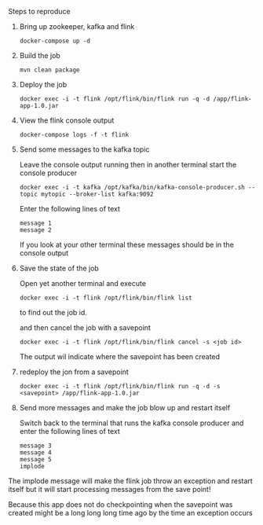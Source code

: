
Steps to reproduce



1. Bring up zookeeper, kafka and flink

       docker-compose up -d
    
    
2. Build the job

       mvn clean package
 
3. Deploy the job

       docker exec -i -t flink /opt/flink/bin/flink run -q -d /app/flink-app-1.0.jar

4. View the flink console output 

       docker-compose logs -f -t flink
       
5. Send some messages to the kafka topic

   Leave the console output running then in another terminal start the console producer 

       docker exec -i -t kafka /opt/kafka/bin/kafka-console-producer.sh --topic mytopic --broker-list kafka:9092
       
   Enter the following lines of text
   
       message 1
       message 2
   
   If you look at your other terminal these messages should be in the console output
   
6. Save the state of the job

    Open yet another terminal and execute
 
       docker exec -i -t flink /opt/flink/bin/flink list
       
   to find out the job id.
   
   and then cancel the job with a savepoint  
    
       docker exec -i -t flink /opt/flink/bin/flink cancel -s <job id>
       
   The output wil indicate where the savepoint has been created
       
7. redeploy the jon from a savepoint
       
       docker exec -i -t flink /opt/flink/bin/flink run -q -d -s <savepoint> /app/flink-app-1.0.jar

8. Send more messages and make the job blow up and restart itself

   Switch back to the terminal that runs the kafka console producer and enter the following lines of text
   
       message 3
       message 4
       message 5
       implode


       
The implode message will make the flink job throw an exception and restart itself but it will start processing
messages from the save point! 

Because this app does not do checkpointing when the savepoint was created might be a long long long time ago by the time
an exception occurs
   